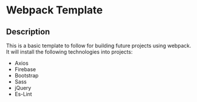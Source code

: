 # Webpack Template

## Description
This is a basic template to follow for building future projects using webpack. It will install the following technologies into projects:

* Axios
* Firebase
* Bootstrap
* Sass
* jQuery
* Es-Lint